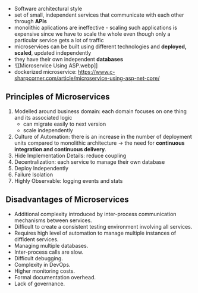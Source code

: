 - Software architectural style
- set of small, independent services that communicate with each other through **APIs**
- monolithic aplications are ineffective - scaling such applications is expensive since we have to scale the whole even though only a particular service gets a lot of traffic
- microservices can be built using different technologies and **deployed, scaled**, updated independently
- they have their own independent **databases**
- ![[Microservice Using ASP.webp]]
- dockerized microservice: https://www.c-sharpcorner.com/article/microservice-using-asp-net-core/

## Principles of Microservices
1. Modelled around business domain: each domain focuses on one thing and its associated logic
	- can migrate easily to next version
	- scale independently
2. Culture of Automation: there is an increase in the number of deployment units compared to monolithic architecture -> the need for **continuous integration and continuous delivery**.
3. Hide Implementation Details: reduce coupling
4. Decentralization: each service to manage their own database
5. Deploy Independently
6. Failure Isolation
7.  Highly Observable: logging events and stats
## Disadvantages of Microservices
- Additional complexity introduced by inter-process communication mechanisms between services.
- Difficult to create a consistent testing environment involving all services.
- Requires high level of automation to manage multiple instances of diffident services.
- Managing multiple databases.
- Inter-process calls are slow.
- Difficult debugging.
- Complexity in DevOps.
- Higher monitoring costs.
- Formal documentation overhead.
- Lack of governance.